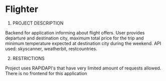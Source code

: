 # Flighter

1. PROJECT DESCRIPTION

Backend for application informing about flight offers. User provides departure and destination city, maximum total price for the trip and minimum temperature expected at destination city during the weekend.
API used: skyscanner, weatherbit, restcountries.

2. RESTRICTIONS 

Project uses RAPIDAPI's that have very limited amount of requests allowed. There is no frontend for this application
